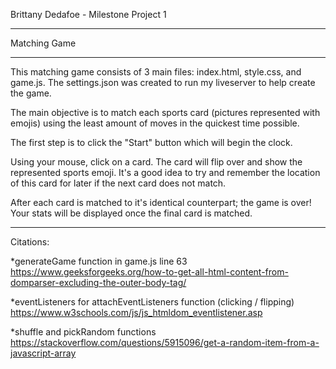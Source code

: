 Brittany Dedafoe - Milestone Project 1

****
Matching Game
****
This matching game consists of 3 main files: index.html, style.css, and game.js. 
The settings.json was created to run my liveserver to help create the game.

The main objective is to match each sports card (pictures represented with emojis) using the least amount of moves in the quickest time possible.

The first step is to click the "Start" button which will begin the clock. 

Using your mouse, click on a card. The card will flip over and show the represented sports emoji. It's a good idea to try and remember the location of this card for later if the next card does not match. 

After each card is matched to it's identical counterpart; the game is over! Your stats will be displayed once the final card is matched. 
****

Citations:

*generateGame function in game.js line 63
https://www.geeksforgeeks.org/how-to-get-all-html-content-from-domparser-excluding-the-outer-body-tag/

*eventListeners for attachEventListeners function (clicking / flipping)
https://www.w3schools.com/js/js_htmldom_eventlistener.asp

*shuffle and pickRandom functions
https://stackoverflow.com/questions/5915096/get-a-random-item-from-a-javascript-array

